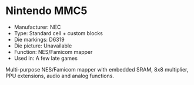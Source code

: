 # Nintendo MMC5

 * Manufacturer: NEC
 * Type: Standard cell + custom blocks
 * Die markings: D6319
 * Die picture: Unavailable
 * Function: NES/Famicom mapper
 * Used in: A few late games

Multi-purpose NES/Famicom mapper with embedded SRAM, 8x8 multiplier, PPU extensions, audio and analog functions.
